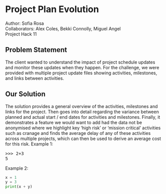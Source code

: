 # Project Plan Evolution
Author: Sofia Rosa
<br>
Collaborators: Alex Coles, Bekki Connolly, Miguel Angel
<br>
Project Hack 11
## Problem Statement
The client wanted to understand the impact of project schedule updates and monitor these updates when they happen. For the challenge, we were provided with multiple project update files showing activities, milestones, and links between activities. 
<br>
## Our Solution
The solution provides a general overview of the activities, milestones and links for the project. Then goes into detail regarding the variance between planned and actual start / end dates for activities and milestones. Finally, it demonstrates a feature we would want to add had the data not be anonymised where we highlight key ‘high risk’ or ‘mission critical’ activities such as cranage and finds the average delay of any of these activities across multiple projects, which can then be used to derive an average cost for this risk.
Example 1:
<pre>
>>> 2+3
5
</pre>

Example 2:
```python
x = 1
y = 3
print(x + y)
```
